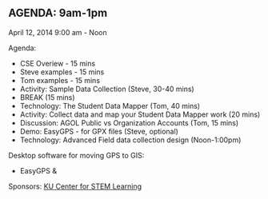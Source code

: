 ## AGENDA: 9am-1pm
April 12, 2014  9:00 am - Noon


Agenda:
* CSE Overiew - 15 mins
* Steve examples - 15 mins
* Tom examples - 15 mins
* Activity: Sample Data Collection (Steve, 30-40 mins)
* BREAK (15 mins)
* Technology: The Student Data Mapper (Tom, 40 mins)
* Activity: Collect data and map your Student Data Mapper work (20 mins)
* Discussion: AGOL Public vs Organization Accounts (Tom, 15 mins)
* Demo: EasyGPS - for GPX files (Steve, optional)
* Technology: Advanced Field data collection design (Noon-1:00pm)


Desktop software for moving GPS to GIS:
* EasyGPS
&

Sponsors:
[KU Center for STEM Learning](http://www.kuscied.org)